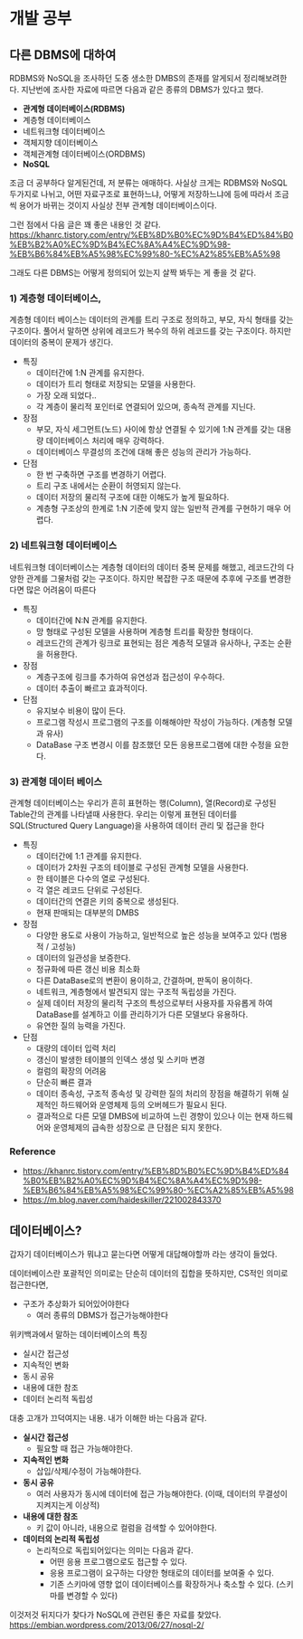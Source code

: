 # 개발 공부
## 다른 DBMS에 대하여
RDBMS와 NoSQL을 조사하던 도중 생소한 DMBS의 존재를 알게되서 정리해보려한다. 지난번에 조사한 자료에 따르면 다음과 같은 종류의 DBMS가 있다고 했다.

- **관계형 데이터베이스(RDBMS)**
- 계층형 데이터베이스
- 네트워크형 데이터베이스
- 객체지향 데이터베이스
- 객체관계형 데이터베이스(ORDBMS)
- **NoSQL**

조금 더 공부하다 알게된건데, 저 분류는 애매하다. 사실상 크게는 RDBMS와 NoSQL 두가지로 나뉘고, 어떤 자료구조로 표현하느냐, 어떻게 저장하느냐에 등에 따라서 조금씩 용어가 바뀌는 것이지 사실상 전부 관계형 데이터베이스이다.

그런 점에서 다음 글은 꽤 좋은 내용인 것 같다.
https://khanrc.tistory.com/entry/%EB%8D%B0%EC%9D%B4%ED%84%B0%EB%B2%A0%EC%9D%B4%EC%8A%A4%EC%9D%98-%EB%B6%84%EB%A5%98%EC%99%80-%EC%A2%85%EB%A5%98

그래도 다른 DBMS는 어떻게 정의되어 있는지 살짝 봐두는 게 좋을 것 같다.

### 1) 계층형 데이터베이스, 
계층형 데이터 베이스는 데이터의 관계를 트리 구조로 정의하고, 부모, 자식 형태를 갖는 구조이다. 풀어서 말하면 상위에 레코드가 복수의 하위 레코드를 갖는 구조이다. 하지만 데이터의 중복이 문제가 생긴다.

- 특징
  - 데이터간에 1:N 관계를 유지한다.
  - 데이터가 트리 형태로 저장되는 모델을 사용한다.
  - 가장 오래 되었다..
  - 각 계층이 물리적 포인터로 연결되어 있으며, 종속적 관계를 지닌다.
- 장점
  - 부모, 자식 세그먼트(노드) 사이에 항상 연결될 수 있기에 1:N 관계를 갖는 대용량 데이터베이스 처리에 매우 강력하다.
  - 데이터베이스 무결성의 조건에 대해 좋은 성능의 관리가 가능하다.
- 단점
  - 한 번 구축하면 구조를 변경하기 어렵다.
  - 트리 구조 내에서는 순환이 허영되지 않는다.
  - 데이터 저장의 물리적 구조에 대한 이해도가 높게 필요하다.
  - 계층형 구조상의 한계로 1:N 기준에 맞지 않는 일반적 관계를 구현하기 매우 어렵다.

### 2) 네트워크형 데이터베이스
네트워크형 데이터베이스는 계층형 데이터의 데이터 중복 문제를 해했고, 레코드간의 다양한 관계를 그물처럼 갖는 구조이다. 하지만 복잡한 구조 때문에 추후에 구조를 변경한다면 많은 어려움이 따른다
- 특징
  - 데이터간에 N:N 관계를 유지한다.
  - 망 형태로 구성된 모델을 사용하며 계층형 트리를 확장한 형태이다.
  - 레코드간의 관계가 링크로 표현되는 점은 계층적 모델과 유사하나, 구조는 순환을 허용한다.
- 장점
  - 계층구조에 링크를 추가하여 유연성과 접근성이 우수하다.
  - 데이터 추출이 빠르고 효과적이다.
- 단점
  - 유지보수 비용이 많이 든다.
  - 프로그램 작성시 프로그램의 구조를 이해해야만 작성이 가능하다. (계층형 모델과 유사)
  - DataBase 구조 변경시 이를 참조했던 모든 응용프로그램에 대한 수정을 요한다.

 

### 3) 관계형 데이터 베이스
관계형 데이터베이스는 우리가 흔히 표현하는 행(Column), 열(Record)로 구성된Table간의 관계를 나타낼때 사용한다. 우리는 이렇게 표현된 데이터를  SQL(Structured Query Language)을 사용하여 데이터 관리 및 접근을 한다

- 특징
   - 데이터간에 1:1 관계를 유지한다.
   - 데이터가 2차원 구조의 테이블로 구성된 관계형 모델을 사용한다.
   - 한 테이블은 다수의 열로 구성된다.
   - 각 열은 레코드 단위로 구성된다.
   - 데이터간의 연결은 키의 중복으로 생성된다.
   - 현재 판매되는 대부분의 DMBS
- 장점
  - 다양한 용도로 사용이 가능하고, 일반적으로 높은 성능을 보여주고 있다 (범용적 / 고성능)
  - 데이터의 일관성을 보증한다.
  - 정규화에 따른 갱신 비용 최소화
  - 다른 DataBase로의 변환이 용이하고, 간결하며, 판독이 용이하다.
  - 네트워크, 계층형에서 발견되지 않는 구조적 독립성을 가진다.
  - 실제 데이터 저장의 물리적 구조의 특성으로부터 사용자를 자유롭게 하여 DataBase를 설계하고 이를 관리하기가 다른 모델보다 유용하다.
  - 유연한 질의 능력을 가진다.
- 단점
  - 대량의 데이터 입력 처리
  - 갱신이 발생한 테이블의 인덱스 생성 및 스키마 변경
  - 컬럼의 확장의 어려움
  - 단순히 빠른 결과
  - 데이터 종속성, 구조적 종속성 및 강력한 질의 처리의 장점을 해결하기 위해 실제적인 하드웨어와 운영체제 등의 오버헤드가 필요시 된다.
  - 결과적으로 다른 모델 DMBS에 비교하여 느린 경향이 있으나 이는 현재 하드웨어와 운영체제의 급속한 성장으로 큰 단점은 되지 못한다.



### Reference
- https://khanrc.tistory.com/entry/%EB%8D%B0%EC%9D%B4%ED%84%B0%EB%B2%A0%EC%9D%B4%EC%8A%A4%EC%9D%98-%EB%B6%84%EB%A5%98%EC%99%80-%EC%A2%85%EB%A5%98
- https://m.blog.naver.com/haideskiller/221002843370
## 데이터베이스?
갑자기 데이터베이스가 뭐냐고 묻는다면 어떻게 대답해야할까 라는 생각이 들었다. 

데이터베이스란 포괄적인 의미로는 단순히 데이터의 집합을 뜻하지만, CS적인 의미로 접근한다면, 
- 구조가 추상화가 되어있어야한다
  - 여러 종류의 DBMS가 접근가능해야한다

위키백과에서 말하는 데이터베이스의 특징
- 실시간 접근성
- 지속적인 변화
- 동시 공유
- 내용에 대한 참조
- 데이터 논리적 독립성

대충 고개가 끄덕여지는 내용. 내가 이해한 바는 다음과 같다.

- **실시간 접근성**
  - 필요할 때 접근 가능해야한다.
- **지속적인 변화**
  - 삽입/삭제/수정이 가능해야한다.
- **동시 공유**
  - 여러 사용자가 동시에 데이터에 접근 가능해야한다. (이때, 데이터의 무결성이 지켜지는게 이상적)
- **내용에 대한 참조**
  - 키 값이 아니라, 내용으로 컬럼을 검색할 수 있어야한다.
- **데이터의 논리적 독립성**
  - 논리적으로 독립되어있다는 의미는 다음과 같다.
    - 어떤 응용 프로그램으로도 접근할 수 있다.
    - 응용 프로그램이 요구하는 다양한 형태로의 데이터를 보여줄 수 있다.
    - 기존 스키마에 영향 없이 데이터베이스를 확장하거나 축소할 수 있다. (스키마를 변경할 수 있다)

이것저것 뒤지다가 찾다가 NoSQL에 관련된 좋은 자료를 찾았다.
https://embian.wordpress.com/2013/06/27/nosql-2/